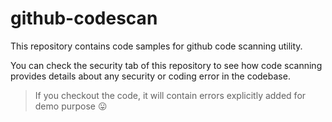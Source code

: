 # github-codescan

This repository contains code samples for github code scanning utility.


You can check the security tab of this repository to see how code scanning provides details about any security or coding error in the codebase.


> If you checkout the code, it will contain errors explicitly added for demo purpose 😛
